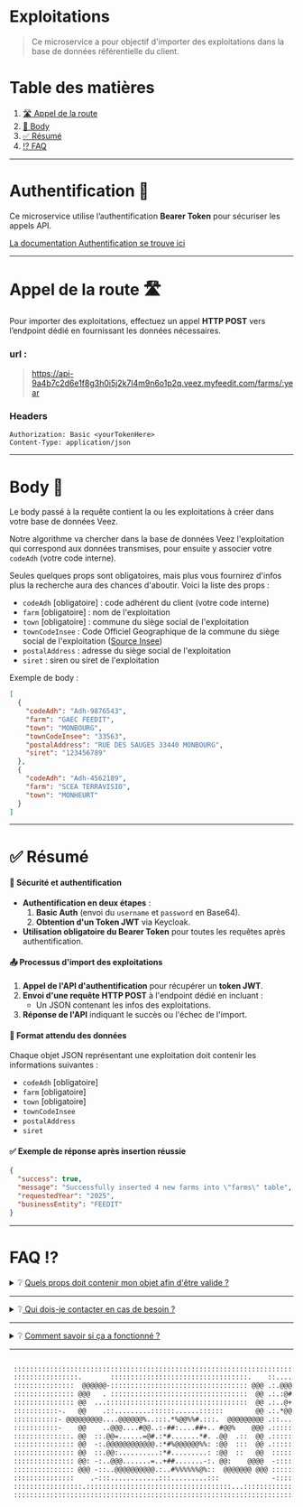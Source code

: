 # Exploitations

> Ce microservice a pour objectif d'importer des exploitations dans la base de données référentielle du client.

# Table des matières

1. [🛣️ Appel de la route](#appel-route)
2. [📖 Body](#body)
3. [✅ Résumé](#resume)
4. [⁉️ FAQ](#faq)

---

# Authentification 🪪

Ce microservice utilise l’authentification **Bearer Token** pour sécuriser les appels API.

[La documentation Authentification se trouve ici](authentification.md)

---

# <a id="appel-route"></a> Appel de la route 🛣️

Pour importer des exploitations, effectuez un appel **HTTP POST** vers l’endpoint dédié en fournissant les données nécessaires.

### url :

> https://api-9a4b7c2d6e1f8g3h0i5j2k7l4m9n6o1p2q.veez.myfeedit.com/farms/:year

### Headers

```http
Authorization: Basic <yourTokenHere>
Content-Type: application/json
```

---

# <a id="body"></a> Body 📖

Le body passé à la requête contient la ou les exploitations à créer dans votre base de données Veez.

Notre algorithme va chercher dans la base de données Veez l'exploitation qui correspond aux données transmises, pour ensuite y associer votre `codeAdh` (votre code interne).

Seules quelques props sont obligatoires, mais plus vous fournirez d'infos plus la recherche aura des chances d'aboutir. Voici la liste des props :

- `codeAdh` [obligatoire] : code adhérent du client (votre code interne)
- `farm` [obligatoire] : nom de l'exploitation
- `town` [obligatoire] : commune du siège social de l'exploitation
- `townCodeInsee` : Code Officiel Geographique de la commune du siège social de l'exploitation ([Source Insee](https://www.insee.fr/fr/information/8377162))
- `postalAddress` : adresse du siège social de l'exploitation
- `siret` : siren ou siret de l'exploitation

Exemple de body :

```json
[
  {
    "codeAdh": "Adh-9876543",
    "farm": "GAEC FEEDIT",
    "town": "MONBOURG",
    "townCodeInsee": "33563",
    "postalAddress": "RUE DES SAUGES 33440 MONBOURG",
    "siret": "123456789"
  },
  {
    "codeAdh": "Adh-4562189",
    "farm": "SCEA TERRAVISIO",
    "town": "MONHEURT"
  }
]
```

---

# ✅ <a id="resume"></a> Résumé

#### 🔐 Sécurité et authentification

- **Authentification en deux étapes** :
  1. **Basic Auth** (envoi du `username` et `password` en Base64).
  2. **Obtention d'un Token JWT** via Keycloak.
- **Utilisation obligatoire du Bearer Token** pour toutes les requêtes après authentification.

#### 📤 Processus d'import des exploitations

1. **Appel de l'API d'authentification** pour récupérer un **token JWT**.
2. **Envoi d'une requête HTTP POST** à l'endpoint dédié en incluant :
   - Un JSON contenant les infos des exploitations.
3. **Réponse de l'API** indiquant le succès ou l'échec de l'import.

#### 📌 Format attendu des données

Chaque objet JSON représentant une exploitation doit contenir les informations suivantes :

- `codeAdh` [obligatoire]
- `farm` [obligatoire]
- `town` [obligatoire]
- `townCodeInsee`
- `postalAddress`
- `siret`

#### ✅ Exemple de réponse après insertion réussie

```json
{
  "success": true,
  "message": "Successfully inserted 4 new farms into \"farms\" table",
  "requestedYear": "2025",
  "businessEntity": "FEEDIT"
}
```

---

# <a id="faq"></a> FAQ ⁉️

<details>
	<summary>❔ <u>Quels props doit contenir mon objet afin d'être valide ?</u></summary>
	
	Chaque objet doit au moins contenir :
	
- `codeAdh`
- `farm`
- `town`
</details>

---

<details>
	<summary>❔<u> Qui dois-je contacter en cas de besoin ?</u></summary>
	
	L'équipe Feed'it se fera un plaisir de répondre a toutes les questions ! (contact@feed-it.io)
</details>

---

<details>
<summary>❔ <u>Comment savoir si ça a fonctionné ?</u></summary>
	
	Une réponse sera fournie une fois l'insertion terminée.
<pre>
{
	"message": "Successfully inserted 7 farms in 2025 for FEEDIT"
}
</pre>
</details>

---

```txt

 :::::::::::::::::::::::::::::::::::::::::::::::::::::::::::::::::::::::::::::::::::::::::::::::::::::::
 ::::::::::::::::.       ::::::::::::::::::::::::::::::::::.    ::.....:::::::::::::::::::::::::::::::::
 :::::::::::::::  @@@@@@-:::::::::::::::::::::::::::::::::: @@@ .:.@@@:::.    .:::::::::::::::::::::::::
 ::::::::::::::: @@@   . ::::::::::::::::::::::::::::::::::  @@ .:.:@#.:: %@@%.::    .::::::::::::::::::
 ::::::::::::::: @@  ...:::::::::::::::::::::::::::::::::::  @@ .:..@+.:-.-@@..::.@@@ ::::::::::::::::::
 :::::::::::-.   @@    .::.........::::::......::::::        @@ .:.*@@.::.    .   .@     .::::::::::::::
 :::::::::::- @@@@@@@@@....@@@@@@%..:::.*%@@%%#.:::.  @@@@@@@@@ .::....::.+@@..@@@@@@@@@@.::::::::::::::
 :::::::::::-    @@    ..@@@....#@@..:-##:....##+.. #@@%    @@@ .::::::::. %% .   :@     .::::::::::::::
 ::::::::::::::. @@  ::.@@=......=@#.:*#.......*#. .@@  .::  @@ .::::::::. %% .:. @@. ..::::::::::::::::
 ::::::::::::::: @@  -:.@@@@@@@@@@@@.:*#%@@@@@@%%: :@@  :::  @@ .::::::::. %% .:. @@: ::::::::::::::::::
 ::::::::::::::: @@  ::.@@:..........:*#.........: :@@  ::   @@  ::::::::. %% .:. @@. ::::::::::::::::::
 ::::::::::::::: @@: -:..@@@.......=..+##.......-:. @@:    @@@@  -:::::::. %% .:: @@:     ::::::::::::::
 ::::::::::::::: @@@ -::..@@@@@@@@@@.:..#%%%%%%@%::  @@@@@@@ @@@ ::::::::..@@=.:: #@@@@@@ ::::::::::::::
 :::::::::::::::    .-:::............:::.........:::             -::::::::    .::.        ::::::::::::::
 :::::::::::::::::.::::::::::::::::::::::::::::::::::::...::::::::::::::::::::::::::...:::::::::::::::::
 :::::::::::::::::::::::::::::::::::::::::::::::::::::::::::::::::::::::::::::::::::::::::::::::::::::::

```
